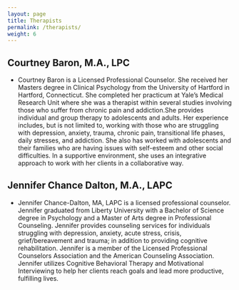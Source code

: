 ```yaml
---
layout: page
title: Therapists
permalink: /therapists/
weight: 6
---
```

## Courtney Baron, M.A., LPC
* Courtney Baron is a Licensed Professional Counselor.  She received her Masters degree in Clinical Psychology from the University of Hartford in Hartford, Connecticut. She completed her practicum at Yale’s Medical Research Unit where she was a therapist within several studies involving those who suffer from chronic pain and addiction.She provides individual and group therapy to adolescents and adults. Her experience includes, but is not limited to, working with those who are struggling with depression, anxiety, trauma, chronic pain, transitional life phases, daily stresses, and addiction. She also has worked with adolescents and their families who are having issues with self-esteem and other social difficulties. In a supportive environment, she uses an integrative approach to work with her clients in a collaborative way. 

## Jennifer Chance Dalton, M.A., LAPC
* Jennifer Chance-Dalton, MA, LAPC is a licensed professional counselor. Jennifer graduated
from Liberty University with a Bachelor of Science degree in Psychology and a Master of Arts
degree in Professional Counseling. Jennifer provides counseling services for individuals
struggling with depression, anxiety, acute stress, crisis, grief/bereavement and trauma; in
addition to providing cognitive rehabilitation. Jennifer is a member of the Licensed Professional
Counselors Association and the American Counseling Association. Jennifer utilizes Cognitive
Behavioral Therapy and Motivational Interviewing to help her clients reach goals and lead more
productive, fulfilling lives.
